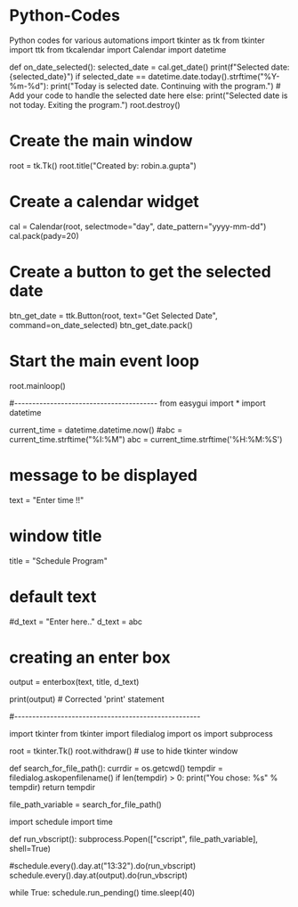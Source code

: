 # Python-Codes
Python codes for various automations
import tkinter as tk
from tkinter import ttk
from tkcalendar import Calendar
import datetime

def on_date_selected():
    selected_date = cal.get_date()
    print(f"Selected date: {selected_date}")
    if selected_date == datetime.date.today().strftime("%Y-%m-%d"):
        print("Today is selected date. Continuing with the program.")
        # Add your code to handle the selected date here
    else:
        print("Selected date is not today. Exiting the program.")
        root.destroy()

# Create the main window
root = tk.Tk()
root.title("Created by: robin.a.gupta")

# Create a calendar widget
cal = Calendar(root, selectmode="day", date_pattern="yyyy-mm-dd")
cal.pack(pady=20)

# Create a button to get the selected date
btn_get_date = ttk.Button(root, text="Get Selected Date", command=on_date_selected)
btn_get_date.pack()

# Start the main event loop
root.mainloop()

#----------------------------------------
from easygui import *
import datetime

current_time = datetime.datetime.now()
#abc = current_time.strftime("%I:%M")
abc = current_time.strftime('%H:%M:%S')

# message to be displayed
text = "Enter time !!"

# window title
title = "Schedule Program"

# default text
#d_text = "Enter here.."
d_text = abc

# creating an enter box
output = enterbox(text, title, d_text)

print(output)  # Corrected 'print' statement

#----------------------------------------------------

import tkinter
from tkinter import filedialog
import os
import subprocess

root = tkinter.Tk()
root.withdraw()  # use to hide tkinter window

def search_for_file_path():
    currdir = os.getcwd()
    tempdir = filedialog.askopenfilename()
    if len(tempdir) > 0:
        print("You chose: %s" % tempdir)
    return tempdir


file_path_variable = search_for_file_path()

import schedule
import time

def run_vbscript():
    subprocess.Popen(["cscript", file_path_variable], shell=True)

#schedule.every().day.at("13:32").do(run_vbscript)
schedule.every().day.at(output).do(run_vbscript)

while True:
    schedule.run_pending()
    time.sleep(40)
